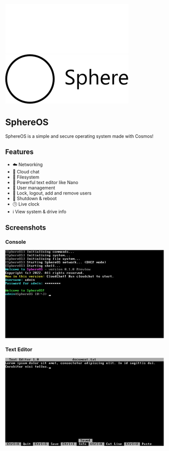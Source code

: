 ![SphereOS logo](/Art/logo_light.png#gh-dark-mode-only)
![SphereOS logo](/Art/logo_dark.png#gh-light-mode-only)
# SphereOS
SphereOS is a simple and secure operating system made with Cosmos!
## Features
- ☁️ Networking
- 💬 Cloud chat
- 📂 Filesystem
- 📝 Powerful text editor like Nano
- 👥 User management
- 🔐 Lock, logout, add and remove users
- 🔁 Shutdown & reboot
- 🕒 Live clock
- ℹ View system & drive info
## Screenshots
### Console
![Screenshot 1](/Art/screenshot_1.png)
### Text Editor
![Screenshot 2](/Art/screenshot_2.png)
